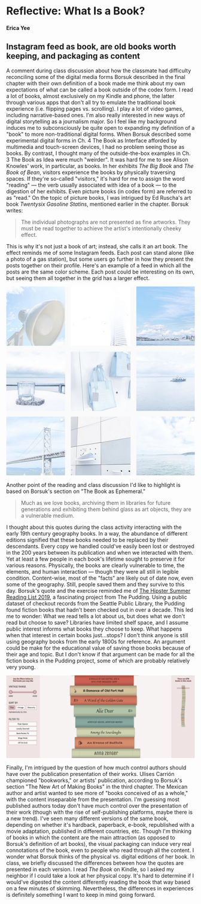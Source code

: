 # Reflective: What Is a Book?

#### Erica Yee

## Instagram feed as book, are old books worth keeping, and packaging as content

A comment during class discussion about how the classmate had difficulty reconciling some of the digital media forms Borsuk described in the final chapter with their own definition of a book made me think about my own expectations of what can be called a book outside of the codex form. I read a lot of books, almost exclusively on my Kindle and phone, the latter through various apps that don't all try to emulate the traditional book experience (i.e. flipping pages vs. scrolling). I play a lot of video games, including narrative-based ones. I'm also really interested in new ways of digital storytelling as a journalism major. So I feel like my background induces me to subconsciously be quite open to expanding my definition of a "book" to more non-traditional digital forms. When Borsuk described some experimental digital forms in Ch. 4 The Book as Interface afforded by multimedia and touch-screen devices, I had no problem seeing those as books. By contrast, I thought many of the outside-the-box examples in Ch. 3 The Book as Idea were much "weirder". It was hard for me to see Alison Knowles' work, in particular, as books. In her exhibits _The Big Book_ and _The Book of Bean_, visitors experience the books by physically traversing spaces. If they're so-called "visitors," it's hard for me to assign the word "reading" — the verb usually associated with idea of a book — to the digestion of her exhibits. Even picture books (in codex form) are referred to as "read." On the topic of picture books, I was intrigued by Ed Ruscha's art book _Twentysix Gasoline Statins_, mentioned earlier in the chapter. Borsuk writes:

  >The individual photographs are not presented as fine artworks. They must be read together to achieve the artist's intentionally cheeky effect.

This is why it's not just a book of art; instead, she calls it an art book. The effect reminds me of some Instagram feeds. Each post can stand alone (like a photo of a gas station), but some users go further in how they present the posts together on their profile. Here's an example of a feed in which all the posts are the same color scheme. Each post could be interesting on its own, but seeing them all together in the grid has a larger effect.

![an instagram feed with a singular color scheme](/images/ig_feed.png)

Another point of the reading and class discussion I'd like to highlight is based on Borsuk's section on "The Book as Ephemeral."

> Much as we love books, archiving them in libraries for future generations and exhibiting them behind glass as art objects, they are a vulnerable medium.

I thought about this quotes during the class activity interacting with the early 19th century geography books. In a way, the abundance of different editions signified that these books needed to be replaced by their descendants. Every copy we handled could've easily been lost or destroyed in the 200 years between its publication and when we interacted with them. Yet at least a few people in each book's lifetime sought to preserve it for various reasons. Physically, the books are clearly vulnerable to time, the elements, and human interaction — though they were all still in legible condition. Content-wise, most of the "facts" are likely out of date now, even some of the geography. Still, people saved them and they survive to this day. Borsuk's quote and the exercise reminded me of [The Hipster Summer Reading List 2019](https://pudding.cool/2019/06/summer-reading/), a fascinating project from The Pudding. Using a public dataset of checkout records from the Seattle Public Library, the Pudding found fiction books that hadn't been checked out in over a decade. This led me to wonder: What we read tells a lot about us, but does what we don't read but choose to save? Libraries have limited shelf space, and I assume public interest informs what books they choose to keep. What happens when that interest in certain books just...stops? I don't think anyone is still using geography books from the early 1800s for reference. An argument could be make for the educational value of saving those books because of their age and topic. But I don't know if that argument can be made for all the fiction books in the Pudding project, some of which are probably relatively very young.

![The Hipster Summer Reading List 2019 from The Pudding](/images/hipster_reading.png)

Finally, I'm intrigued by the question of how much control authors should have over the publication presentation of their works. Ulises Carrión championed "bookworks," or artists' publication, according to Borsuk's section "The New Art of Making Books" in the third chapter. The Mexican author and artist wanted to see more of "books conceived of as a whole," with the content inseparable from the presentation. I'm guessing most published authors today don't have much control over the presentation of their work (though with the rise of self-publishing platforms, maybe there is a new trend). I've seen many different versions of the same book, depending on whether it's hardback, paperback, e-book, republished with a movie adaptation, published in different countries, etc. Though I'm thinking of books in which the content are the main attraction (as opposed to Borsuk's definition of art books), the visual packaging can induce very real connotations of the book, even to people who read through all the content. I wonder what Borsuk thinks of the physical vs. digital editions of her book. In class, we briefly discussed the differences between how the quotes are presented in each version. I read _The Book_ on Kindle, so I asked my neighbor if I could take a look at her physical copy. It's hard to determine if I would've digested the content differently reading the book that way based on a few minutes of skimming. Nevertheless, the differences in experiences is definitely something I want to keep in mind going forward.

